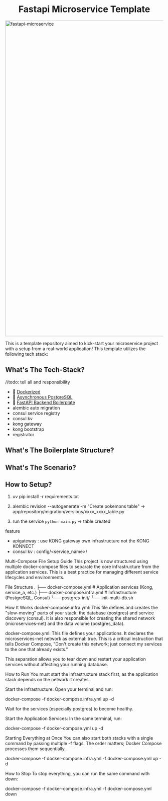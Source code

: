 <h1 align=center><strong>Fastapi Microservice Template</strong></h1>

<img width="1922" height="1004" alt="fastapi-microservice" src="https://github.com/user-attachments/assets/fd62300a-cd62-4b5c-bc9c-7f56c0a5cc74" />

This is a template repository aimed to kick-start your microservice project with a setup from a real-world application! This template utilizes the following tech stack:

## What's The Tech-Stack?
//todo: tell all and responsibility
* 🐳 [Dockerized](https://www.docker.com/)
* 🐘 [Asynchronous PostgreSQL](https://www.postgresql.org/docs/current/libpq-async.html)
* 🐍 [FastAPI Backend Boilerplate](https://fastapi.tiangolo.com/)
* alembic auto migration
* consul service registry
* consul kv
* kong gateway
* kong bootstrap
* registrator

## What's The Boilerplate Structure?
## What's The Scenario?
## How to Setup?

1. uv pip install -r requirements.txt

2. alembic revision --autogenerate -m "Create pokemons table" -> app/repository/migration/versions/xxxx_xxxx_table.py

3. run the service `python main.py` -> table created

feature
- apigateway : use KONG gateway own infrastructure not the KONG KONNECT
- consul kv : config/<service_name>/<key>

Multi-Compose File Setup Guide
This project is now structured using multiple docker-compose files to separate the core infrastructure from the application services. This is a best practice for managing different service lifecycles and environments.

File Structure
.
├── docker-compose.yml           # Application services (Kong, service_a, etc.)
├── docker-compose.infra.yml     # Infrastructure (PostgreSQL, Consul)
└── postgres-init/
    └── init-multi-db.sh

How It Works
docker-compose.infra.yml: This file defines and creates the "slow-moving" parts of your stack: the database (postgres) and service discovery (consul). It is also responsible for creating the shared network (microservices-net) and the data volume (postgres_data).

docker-compose.yml: This file defines your applications. It declares the microservices-net network as external: true. This is a critical instruction that tells Docker Compose, "Don't create this network; just connect my services to the one that already exists."

This separation allows you to tear down and restart your application services without affecting your running database.

How to Run
You must start the infrastructure stack first, as the application stack depends on the network it creates.

Start the Infrastructure:
Open your terminal and run:

docker-compose -f docker-compose.infra.yml up -d

Wait for the services (especially postgres) to become healthy.

Start the Application Services:
In the same terminal, run:

docker-compose -f docker-compose.yml up -d

Starting Everything at Once
You can also start both stacks with a single command by passing multiple -f flags. The order matters; Docker Compose processes them sequentially.

docker-compose -f docker-compose.infra.yml -f docker-compose.yml up -d

How to Stop
To stop everything, you can run the same command with down:

docker-compose -f docker-compose.infra.yml -f docker-compose.yml down

